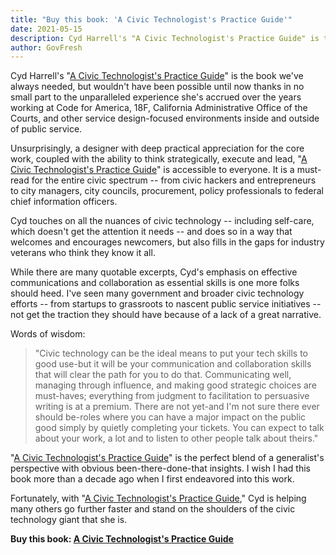 ```yaml
---
title: "Buy this book: 'A Civic Technologist's Practice Guide'"
date: 2021-05-15
description: Cyd Harrell's "A Civic Technologist's Practice Guide" is the book we've always needed, but wouldn't have been possible until now thanks in no small part to the unparalleled experience she's accrued over the years working at Code for America, 18F, California Administrative Office of the Courts, and other service design-focused environments inside and outside of public service.
author: GovFresh
---
```


<!-- image {"id":25710,"sizeSlug":"full","linkDestination":"none"} -->
<figure class="wp-block-image size-full"></figure>
<!-- /image -->

<!-- paragraph -->
<p>Cyd Harrell's "<a href="https://cydharrell.com/book/">A Civic Technologist's Practice Guide</a>" is the book we've always needed, but wouldn't have been possible until now thanks in no small part to the unparalleled experience she's accrued over the years working at Code for America, 18F, California Administrative Office of the Courts, and other service design-focused environments inside and outside of public service.</p>
<!-- /paragraph -->

<!-- paragraph -->
<p>Unsurprisingly, a designer with deep practical appreciation for the core work, coupled with the ability to think strategically, execute and lead, "<a href="https://cydharrell.com/book/">A Civic Technologist's Practice Guide</a>" is accessible to everyone. It is a must-read for the entire civic spectrum -- from civic hackers and entrepreneurs to city managers, city councils, procurement, policy professionals to federal chief information officers.</p>
<!-- /paragraph -->

<!-- paragraph -->
<p>Cyd touches on all the nuances of civic technology -- including self-care, which doesn't get the attention it needs -- and does so in a way that welcomes and encourages newcomers, but also fills in the gaps for industry veterans who think they know it all.</p>
<!-- /paragraph -->

<!-- paragraph -->
<p>While there are many quotable excerpts, Cyd's emphasis on effective communications and collaboration as essential skills is one more folks should heed. I've seen many government and broader civic technology efforts -- from startups to grassroots to nascent public service initiatives -- not get the traction they should have because of a lack of a great narrative.</p>
<!-- /paragraph -->

<!-- paragraph -->
<p>Words of wisdom:</p>
<!-- /paragraph -->

<!-- quote -->
<blockquote class="wp-block-quote"><p>"Civic technology can be the ideal means to put your tech skills to good use-but it will be your communication and collaboration skills that will clear the path for you to do that. Communicating well, managing through influence, and making good strategic choices are must-haves; everything from judgment to facilitation to persuasive writing is at a premium. There are not yet-and I'm not sure there ever should be-roles where you can have a major impact on the public good simply by quietly completing your tickets. You can expect to talk about your work, a lot and to listen to other people talk about theirs."</p></blockquote>
<!-- /quote -->

<!-- paragraph -->
<p>"<a href="https://cydharrell.com/book/">A Civic Technologist's Practice Guide</a>" is the perfect blend of a generalist's perspective with obvious been-there-done-that insights. I wish I had this book more than a decade ago when I first endeavored into this work.</p>
<!-- /paragraph -->

<!-- paragraph -->
<p>Fortunately, with "<a href="https://cydharrell.com/book/">A Civic Technologist's Practice Guide</a>," Cyd is helping many others go further faster and stand on the shoulders of the civic technology giant that she is.</p>
<!-- /paragraph -->

<!-- paragraph -->
<p><strong>Buy this book: <a href="https://cydharrell.com/book/">A Civic Technologist's Practice Guide</a></strong></p>
<!-- /paragraph -->
